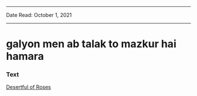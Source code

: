 ***
Date Read: October 1, 2021
***

# galyon men ab talak to mazkur hai hamara

### Text
[Desertful of Roses](http://www.columbia.edu/itc/mealac/pritchett/00garden/00c/0069/index_0069.html)

